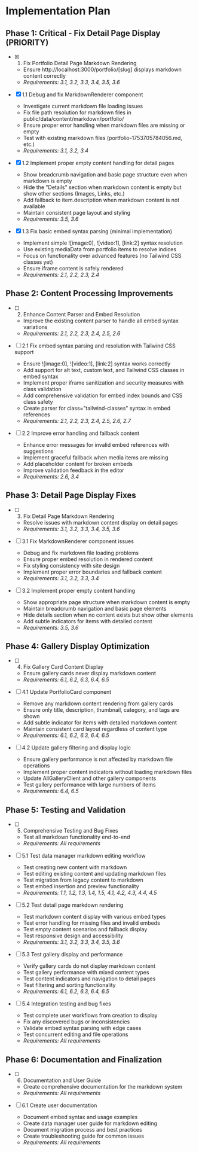 # Implementation Plan

## Phase 1: Critical - Fix Detail Page Display (PRIORITY)

- [x] 1. Fix Portfolio Detail Page Markdown Rendering
  - Ensure http://localhost:3000/portfolio/[slug] displays markdown content correctly
  - _Requirements: 3.1, 3.2, 3.3, 3.4, 3.5, 3.6_

- [x] 1.1 Debug and fix MarkdownRenderer component
  - Investigate current markdown file loading issues
  - Fix file path resolution for markdown files in public/data/content/markdown/portfolio/
  - Ensure proper error handling when markdown files are missing or empty
  - Test with existing markdown files (portfolio-1753705784056.md, etc.)
  - _Requirements: 3.1, 3.2, 3.4_

- [x] 1.2 Implement proper empty content handling for detail pages
  - Show breadcrumb navigation and basic page structure even when markdown is empty
  - Hide the "Details" section when markdown content is empty but show other sections (Images, Links, etc.)
  - Add fallback to item.description when markdown content is not available
  - Maintain consistent page layout and styling
  - _Requirements: 3.5, 3.6_

- [x] 1.3 Fix basic embed syntax parsing (minimal implementation)
  - Implement simple ![image:0], ![video:1], [link:2] syntax resolution
  - Use existing mediaData from portfolio items to resolve indices
  - Focus on functionality over advanced features (no Tailwind CSS classes yet)
  - Ensure iframe content is safely rendered
  - _Requirements: 2.1, 2.2, 2.3, 2.4_

## Phase 2: Content Processing Improvements

- [ ] 2. Enhance Content Parser and Embed Resolution
  - Improve the existing content parser to handle all embed syntax variations
  - _Requirements: 2.1, 2.2, 2.3, 2.4, 2.5, 2.6_

- [ ] 2.1 Fix embed syntax parsing and resolution with Tailwind CSS support
  - Ensure ![image:0], ![video:1], [link:2] syntax works correctly
  - Add support for alt text, custom text, and Tailwind CSS classes in embed syntax
  - Implement proper iframe sanitization and security measures with class validation
  - Add comprehensive validation for embed index bounds and CSS class safety
  - Create parser for class="tailwind-classes" syntax in embed references
  - _Requirements: 2.1, 2.2, 2.3, 2.4, 2.5, 2.6, 2.7_

- [ ] 2.2 Improve error handling and fallback content
  - Enhance error messages for invalid embed references with suggestions
  - Implement graceful fallback when media items are missing
  - Add placeholder content for broken embeds
  - Improve validation feedback in the editor
  - _Requirements: 2.6, 3.4_

## Phase 3: Detail Page Display Fixes

- [ ] 3. Fix Detail Page Markdown Rendering
  - Resolve issues with markdown content display on detail pages
  - _Requirements: 3.1, 3.2, 3.3, 3.4, 3.5, 3.6_

- [ ] 3.1 Fix MarkdownRenderer component issues
  - Debug and fix markdown file loading problems
  - Ensure proper embed resolution in rendered content
  - Fix styling consistency with site design
  - Implement proper error boundaries and fallback content
  - _Requirements: 3.1, 3.2, 3.3, 3.4_

- [ ] 3.2 Implement proper empty content handling
  - Show appropriate page structure when markdown content is empty
  - Maintain breadcrumb navigation and basic page elements
  - Hide details section when no content exists but show other elements
  - Add subtle indicators for items with detailed content
  - _Requirements: 3.5, 3.6_

## Phase 4: Gallery Display Optimization

- [ ] 4. Fix Gallery Card Content Display
  - Ensure gallery cards never display markdown content
  - _Requirements: 6.1, 6.2, 6.3, 6.4, 6.5_

- [ ] 4.1 Update PortfolioCard component
  - Remove any markdown content rendering from gallery cards
  - Ensure only title, description, thumbnail, category, and tags are shown
  - Add subtle indicator for items with detailed markdown content
  - Maintain consistent card layout regardless of content type
  - _Requirements: 6.1, 6.2, 6.3, 6.4, 6.5_

- [ ] 4.2 Update gallery filtering and display logic
  - Ensure gallery performance is not affected by markdown file operations
  - Implement proper content indicators without loading markdown files
  - Update AllGalleryClient and other gallery components
  - Test gallery performance with large numbers of items
  - _Requirements: 6.4, 6.5_

## Phase 5: Testing and Validation

- [ ] 5. Comprehensive Testing and Bug Fixes
  - Test all markdown functionality end-to-end
  - _Requirements: All requirements_

- [ ] 5.1 Test data manager markdown editing workflow
  - Test creating new content with markdown
  - Test editing existing content and updating markdown files
  - Test migration from legacy content to markdown
  - Test embed insertion and preview functionality
  - _Requirements: 1.1, 1.2, 1.3, 1.4, 1.5, 4.1, 4.2, 4.3, 4.4, 4.5_

- [ ] 5.2 Test detail page markdown rendering
  - Test markdown content display with various embed types
  - Test error handling for missing files and invalid embeds
  - Test empty content scenarios and fallback display
  - Test responsive design and accessibility
  - _Requirements: 3.1, 3.2, 3.3, 3.4, 3.5, 3.6_

- [ ] 5.3 Test gallery display and performance
  - Verify gallery cards do not display markdown content
  - Test gallery performance with mixed content types
  - Test content indicators and navigation to detail pages
  - Test filtering and sorting functionality
  - _Requirements: 6.1, 6.2, 6.3, 6.4, 6.5_

- [ ] 5.4 Integration testing and bug fixes
  - Test complete user workflows from creation to display
  - Fix any discovered bugs or inconsistencies
  - Validate embed syntax parsing with edge cases
  - Test concurrent editing and file operations
  - _Requirements: All requirements_

## Phase 6: Documentation and Finalization

- [ ] 6. Documentation and User Guide
  - Create comprehensive documentation for the markdown system
  - _Requirements: All requirements_

- [ ] 6.1 Create user documentation
  - Document embed syntax and usage examples
  - Create data manager user guide for markdown editing
  - Document migration process and best practices
  - Create troubleshooting guide for common issues
  - _Requirements: All requirements_
